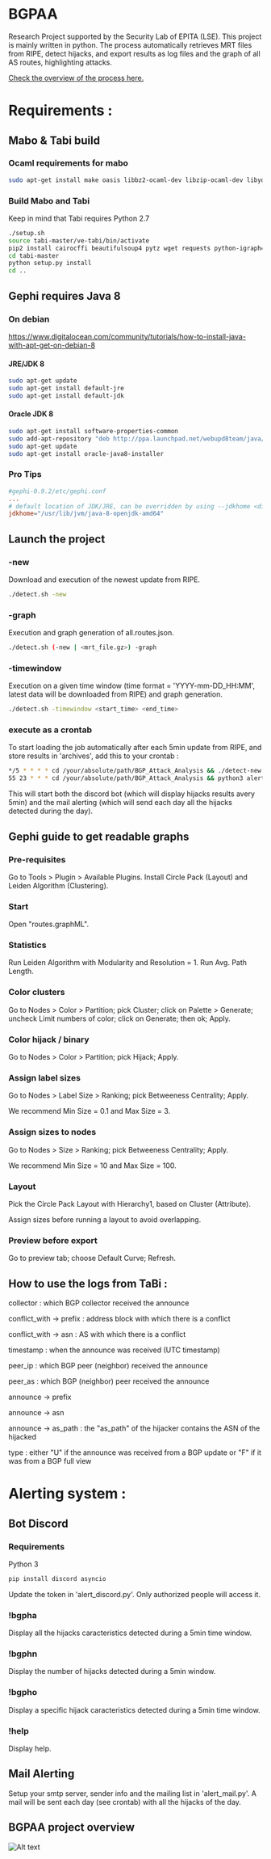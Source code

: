 # BGPAA
Research Project supported by the Security Lab of EPITA (LSE).
This project is mainly written in python.
The process automatically retrieves MRT files from RIPE, detect hijacks, and export results as log files and the graph of all AS routes, highlighting attacks.

[Check the overview of the process here.](#bgpaa-project-overview)

# Requirements :
## Mabo & Tabi build

### Ocaml requirements for mabo
```sh
sudo apt-get install make oasis libbz2-ocaml-dev libzip-ocaml-dev libyojson-ocaml-dev gcci
```

### Build Mabo and Tabi
Keep in mind that Tabi requires Python 2.7
```sh
./setup.sh
source tabi-master/ve-tabi/bin/activate
pip2 install cairocffi beautifulsoup4 pytz wget requests python-igraph==0.8.3
cd tabi-master
python setup.py install
cd ..
```

## Gephi requires Java 8
### On debian
https://www.digitalocean.com/community/tutorials/how-to-install-java-with-apt-get-on-debian-8

#### JRE/JDK 8
```sh
sudo apt-get update
sudo apt-get install default-jre
sudo apt-get install default-jdk
```
#### Oracle JDK 8
```sh
sudo apt-get install software-properties-common
sudo add-apt-repository "deb http://ppa.launchpad.net/webupd8team/java/ubuntu xenial main"
sudo apt-get update
sudo apt-get install oracle-java8-installer
```

### Pro Tips
```conf
#gephi-0.9.2/etc/gephi.conf
...
# default location of JDK/JRE, can be overridden by using --jdkhome <dir> switch
jdkhome="/usr/lib/jvm/java-8-openjdk-amd64"
```

## Launch the project
### -new
Download and execution of the newest update from RIPE. 
```sh
./detect.sh -new
```
### -graph
Execution and graph generation of all.routes.json.
```sh
./detect.sh (-new | <mrt_file.gz>) -graph
```
### -timewindow
Execution on a given time window (time format = 'YYYY-mm-DD_HH:MM', latest data will be downloaded from RIPE) and graph generation.
```sh
./detect.sh -timewindow <start_time> <end_time>
```

### execute as a crontab
To start loading the job automatically after each 5min update from RIPE, and store results in 'archives', add this to your crontab :
```sh
*/5 * * * * cd /your/absolute/path/BGP_Attack_Analysis && ./detect-new.sh
55 23 * * * cd /your/absolute/path/BGP_Attack_Analysis && python3 alerting/alert_mail.py
```

This will start both the discord bot (which will display hijacks results avery 5min) and the mail alerting (which will send each day all the hijacks detected during the day).

## Gephi guide to get readable graphs
### Pre-requisites
Go to Tools > Plugin > Available Plugins.
Install Circle Pack (Layout) and Leiden Algorithm (Clustering).

### Start
Open "routes.graphML".
 
### Statistics
Run Leiden Algorithm with Modularity and Resolution = 1.
Run Avg. Path Length.

### Color clusters
Go to Nodes > Color > Partition; pick Cluster; click on Palette > Generate; uncheck Limit numbers of color; click on Generate; then ok; Apply.

### Color hijack / binary
Go to Nodes > Color > Partition; pick Hijack; Apply.

### Assign label sizes
Go to Nodes > Label Size > Ranking; pick Betweeness Centrality; Apply.

We recommend Min Size = 0.1 and Max Size = 3.

### Assign sizes to nodes
Go to Nodes > Size > Ranking; pick Betweeness Centrality; Apply.

We recommend Min Size = 10 and Max Size = 100.

### Layout
Pick the Circle Pack Layout with Hierarchy1, based on Cluster (Attribute).

Assign sizes before running a layout to avoid overlapping.

### Preview before export
Go to preview tab; choose Default Curve; Refresh.

## How to use the logs from TaBi :

collector : which BGP collector received the announce

conflict_with -> prefix : address block with which there is a conflict

conflict_with -> asn    : AS with which there is a conflict

timestamp : when the announce was received (UTC timestamp)

peer_ip : which BGP peer (neighbor) received the announce

peer_as : which BGP (neighbor) peer received the announce

announce -> prefix

announce -> asn

announce -> as_path : the "as_path" of the hijacker contains the ASN of the hijacked

type : either "U" if the announce was received from a BGP update or "F" if it was from a BGP full view

# Alerting system :

## Bot Discord

### Requirements
Python 3
```sh
pip install discord asyncio
```
Update the token in 'alert_discord.py'.
Only authorized people will access it.

### !bgpha
Display all the hijacks caracteristics detected during a 5min time window.

### !bgphn
Display the number of hijacks detected during a 5min window.

### !bgpho
Display a specific hijack caracteristics detected during a 5min time window.

### !help
Display help.

## Mail Alerting
Setup your smtp server, sender info and the mailing list in 'alert_mail.py'.
A mail will be sent each day (see crontab) with all the hijacks of the day. 

## BGPAA project overview
![Alt text](poster/Poster_bgpaa.svg)
